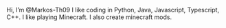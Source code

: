 Hi, I’m @Markos-Th09
I like coding in Python, Java, Javascript, Typescript, C++. I like playing Minecraft. I also create minecraft mods.
<!---
Markos-Th09/Markos-Th09 is a ✨ special ✨ repository because its `README.md` (this file) appears on your GitHub profile.
You can click the Preview link to take a look at your changes.
--->
